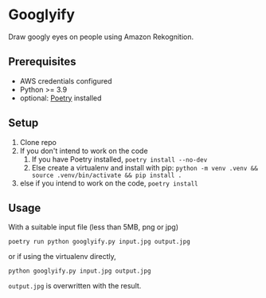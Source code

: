 # Googlyify

Draw googly eyes on people using Amazon Rekognition.

## Prerequisites

* AWS credentials configured
* Python >= 3.9
* optional: [Poetry](https://python-poetry.org/) installed

## Setup

1. Clone repo
1. If you don't intend to work on the code
    1. If you have Poetry installed, `poetry install --no-dev`
    1. Else create a virtualenv and install with pip: `python -m venv .venv && source .venv/bin/activate && pip install .`
1. else if you intend to work on the code, `poetry install`

## Usage

With a suitable input file (less than 5MB, png or jpg)

```
poetry run python googlyify.py input.jpg output.jpg
```

or if using the virtualenv directly,

```
python googlyify.py input.jpg output.jpg
```

`output.jpg` is overwritten with the result.
